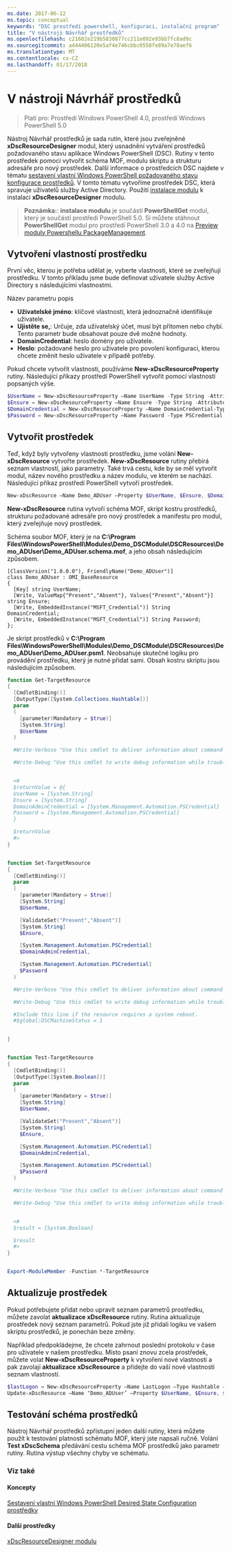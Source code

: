 ```yaml
---
ms.date: 2017-06-12
ms.topic: conceptual
keywords: "DSC prostředí powershell, konfiguraci, instalační program"
title: "V nástroji Návrhář prostředků"
ms.openlocfilehash: c21602e219b5830877cc211e092e93bb7fc8ad9c
ms.sourcegitcommit: a444406120e5af4e746cbbc0558fe89a7e78aef6
ms.translationtype: MT
ms.contentlocale: cs-CZ
ms.lasthandoff: 01/17/2018
---
```

# <a name="using-the-resource-designer-tool"></a>V nástroji Návrhář prostředků

> Platí pro: Prostředí Windows PowerShell 4.0, prostředí Windows PowerShell 5.0

Nástroj Návrhář prostředků je sada rutin, které jsou zveřejněné **xDscResourceDesigner** modul, který usnadnění vytváření prostředků požadovaného stavu aplikace Windows PowerShell (DSC). Rutiny v tento prostředek pomoci vytvořit schéma MOF, modulu skriptu a strukturu adresáře pro nový prostředek. Další informace o prostředcích DSC najdete v tématu [sestavení vlastní Windows PowerShell požadovaného stavu konfigurace prostředků](authoringResource.md).
V tomto tématu vytvoříme prostředek DSC, která spravuje uživatelů služby Active Directory.
Použití [instalace modulu](https://technet.microsoft.com/en-us/library/dn807162.aspx) k instalaci **xDscResourceDesigner** modulu.

>**Poznámka:**: **instalace modulu** je součástí **PowerShellGet** modul, který je součástí prostředí PowerShell 5.0. Si můžete stáhnout **PowerShellGet** modul pro prostředí PowerShell 3.0 a 4.0 na [Preview moduly Powershellu PackageManagement](https://www.microsoft.com/en-us/download/details.aspx?id=49186).

## <a name="creating-resource-properties"></a>Vytvoření vlastností prostředku
První věc, kterou je potřeba udělat je, vyberte vlastnosti, které se zveřejňují prostředku. V tomto příkladu jsme bude definovat uživatele služby Active Directory s následujícími vlastnostmi.
 
Název parametru popis
* **Uživatelské jméno**: klíčové vlastnosti, která jednoznačně identifikuje uživatele.
* **Ujistěte se,**: Určuje, zda uživatelský účet, musí být přítomen nebo chybí. Tento parametr bude obsahovat pouze dvě možné hodnoty.
* **DomainCredential**: heslo domény pro uživatele.
* **Heslo**: požadované heslo pro uživatele pro povolení konfiguraci, kterou chcete změnit heslo uživatele v případě potřeby.

Pokud chcete vytvořit vlastnosti, používáme **New-xDscResourceProperty** rutiny. Následující příkazy prostředí PowerShell vytvořit pomocí vlastností popsaných výše.

```powershell
$UserName = New-xDscResourceProperty –Name UserName -Type String -Attribute Key
$Ensure = New-xDscResourceProperty –Name Ensure -Type String -Attribute Write –ValidateSet “Present”, “Absent”
$DomainCredential = New-xDscResourceProperty –Name DomainCredential-Type PSCredential -Attribute Write
$Password = New-xDscResourceProperty –Name Password -Type PSCredential -Attribute Write
```

## <a name="create-the-resource"></a>Vytvořit prostředek

Teď, když byly vytvořeny vlastnosti prostředku, jsme volání **New-xDscResource** vytvořte prostředek. **New-xDscResource** rutiny přebírá seznam vlastností, jako parametry. Také trvá cestu, kde by se měl vytvořit modul, název nového prostředku a název modulu, ve kterém se nachází. Následující příkaz prostředí PowerShell vytvoří prostředek.

```powershell
New-xDscResource –Name Demo_ADUser –Property $UserName, $Ensure, $DomainCredential, $Password –Path ‘C:\Program Files\WindowsPowerShell\Modules’ –ModuleName Demo_DSCModule
```

**New-xDscResource** rutina vytvoří schéma MOF, skript kostru prostředků, strukturu požadované adresáře pro nový prostředek a manifestu pro modul, který zveřejňuje nový prostředek.

Schéma soubor MOF, který je na **C:\Program Files\WindowsPowerShell\Modules\Demo_DSCModule\DSCResources\Demo_ADUser\Demo_ADUser.schema.mof**, a jeho obsah následujícím způsobem.

```
[ClassVersion("1.0.0.0"), FriendlyName("Demo_ADUser")]
class Demo_ADUser : OMI_BaseResource
{
  [Key] string UserName;
  [Write, ValueMap{"Present","Absent"}, Values{"Present","Absent"}] string Ensure;
  [Write, EmbeddedInstance("MSFT_Credential")] String DomainCredential;
  [Write, EmbeddedInstance("MSFT_Credential")] String Password;
};
```

Je skript prostředků v **C:\Program Files\WindowsPowerShell\Modules\Demo_DSCModule\DSCResources\Demo_ADUser\Demo_ADUser.psm1**. Neobsahuje skutečné logiku pro provádění prostředku, který je nutné přidat sami. Obsah kostru skriptu jsou následujícím způsobem.

```powershell
function Get-TargetResource
{
  [CmdletBinding()]
  [OutputType([System.Collections.Hashtable])]
  param
  (
    [parameter(Mandatory = $true)]
    [System.String]
    $UserName
  )

  #Write-Verbose "Use this cmdlet to deliver information about command processing."

  #Write-Debug "Use this cmdlet to write debug information while troubleshooting."


  <#
  $returnValue = @{
  UserName = [System.String]
  Ensure = [System.String]
  DomainAdminCredential = [System.Management.Automation.PSCredential]
  Password = [System.Management.Automation.PSCredential]
  }

  $returnValue
  #>
}


function Set-TargetResource
{
  [CmdletBinding()]
  param
  (
    [parameter(Mandatory = $true)]
    [System.String]
    $UserName,

    [ValidateSet("Present","Absent")]
    [System.String]
    $Ensure,

    [System.Management.Automation.PSCredential]
    $DomainAdminCredential,

    [System.Management.Automation.PSCredential]
    $Password
  )

  #Write-Verbose "Use this cmdlet to deliver information about command processing."

  #Write-Debug "Use this cmdlet to write debug information while troubleshooting."

  #Include this line if the resource requires a system reboot.
  #$global:DSCMachineStatus = 1


}


function Test-TargetResource
{
  [CmdletBinding()]
  [OutputType([System.Boolean])]
  param
  (
    [parameter(Mandatory = $true)]
    [System.String]
    $UserName,

    [ValidateSet("Present","Absent")]
    [System.String]
    $Ensure,

    [System.Management.Automation.PSCredential]
    $DomainAdminCredential,

    [System.Management.Automation.PSCredential]
    $Password
  )

  #Write-Verbose "Use this cmdlet to deliver information about command processing."

  #Write-Debug "Use this cmdlet to write debug information while troubleshooting."


  <#
  $result = [System.Boolean]

  $result
  #>
}


Export-ModuleMember -Function *-TargetResource
```

## <a name="updating-the-resource"></a>Aktualizuje prostředek

Pokud potřebujete přidat nebo upravit seznam parametrů prostředku, můžete zavolat **aktualizace xDscResource** rutiny. Rutina aktualizuje prostředek nový seznam parametrů. Pokud jste již přidali logiku ve vašem skriptu prostředků, je ponechán beze změny.

Například předpokládejme, že chcete zahrnout poslední protokolu v čase pro uživatele v našem prostředku. Místo psaní znovu zcela prostředek, můžete volat **New-xDscResourceProperty** k vytvoření nové vlastnosti a pak zavolají **aktualizace xDscResource** a přidejte do vaší nové vlastnosti seznam vlastností.

```powershell
$lastLogon = New-xDscResourceProperty –Name LastLogon –Type Hashtable –Attribute Write –Description “For mapping users to their last log on time”
Update-xDscResource –Name ‘Demo_ADUser’ –Property $UserName, $Ensure, $DomainCredential, $Password, $lastLogon -Force
```

## <a name="testing-a-resource-schema"></a>Testování schéma prostředků

Nástroj Návrhář prostředků zpřístupní jeden další rutiny, která můžete použít k testování platnosti schématu MOF, který jste napsali ručně. Volání **Test xDscSchema** předávání cestu schéma MOF prostředků jako parametr rutiny. Rutina výstup všechny chyby ve schématu.

### <a name="see-also"></a>Viz také

#### <a name="concepts"></a>Koncepty
[Sestavení vlastní Windows PowerShell Desired State Configuration prostředky](authoringResource.md)

#### <a name="other-resources"></a>Další prostředky
[xDscResourceDesigner modulu](https://powershellgallery.com/packages/xDscResourceDesigner)